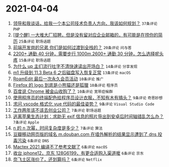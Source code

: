 # 2021-04-04

1. [领导和我谈话，给我一个本公司技术负责人方向，我该如何规划？](https://www.v2ex.com/t/767885) `37条评论` `PHP`
1. [[提个醒] 一大堆大厂招聘，但是没有留对应企业邮箱的，有可能是在捞你的简历](https://www.v2ex.com/t/767879) `25条评论` `职场话题`
1. [前端开发岗的兄弟 你们是如何过渡到全栈的？](https://www.v2ex.com/t/767877) `20条评论` `问与答`
1. [2200+,通勤 40 分钟，需要步行 1000m,2600+ 通勤 30 分钟，怎么选择呢头疼](https://www.v2ex.com/t/767890) `15条评论` `职场话题`
1. [为什么 up 主们流行吐字不清快速读出开场白？](https://www.v2ex.com/t/767902) `14条评论` `分享发现`
1. [m1 升级到 11.3 Beta 6 之后磁盘写入恢复正常](https://www.v2ex.com/t/767897) `13条评论` `macOS`
1. [RoamEdit 最后一次永久会员活动](https://www.v2ex.com/t/767894) `10条评论` `推广`
1. [Firefox 的 logo 到底是小熊猫还是狐狸](https://www.v2ex.com/t/767875) `10条评论` `程序员`
1. [百度说 Chrome 被金山收购了？](https://www.v2ex.com/t/767871) `10条评论` `宽带症候群`
1. [使用程序员的终端配色给程序员设计衣服，不知有木有搞头？](https://www.v2ex.com/t/767878) `9条评论` `奇思妙想`
1. [求问 vscode 格式化 vue 代码的最佳姿势？](https://www.v2ex.com/t/767876) `9条评论` `Visual Studio Code`
1. [工作两年该不该去创业公司？](https://www.v2ex.com/t/767915) `7条评论` `职场话题`
1. [逃离苹果生态计划：求助无 exif 信息的照片导出到安卓后时间轴错乱怎么办？](https://www.v2ex.com/t/767910) `7条评论` `Apple`
1. [n 的 n 次幂，时间复杂度是多少？](https://www.v2ex.com/t/767887) `7条评论` `算法`
1. [豆瓣移动网页版的域名 m.douban.com 在墙外解析的结果显示遭到了 dns 投毒污染](https://www.v2ex.com/t/767917) `6条评论` `DNS`
1. [Mactex 2021 编译不了参考文献了](https://www.v2ex.com/t/767895) `6条评论` `macOS`
1. [收台 iphone12，京东 128G6199，有更合适购入渠道嚒](https://www.v2ex.com/t/767893) `6条评论` `京东`
1. [奈飞土区涨价了，还划算吗？](https://www.v2ex.com/t/767889) `6条评论` `Netflix`

